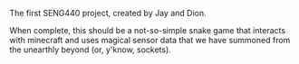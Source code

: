 The first SENG440 project, created by Jay and Dion.

When complete, this should be a not-so-simple snake game that interacts with minecraft and uses magical sensor data that we have summoned from the unearthly beyond (or, y'know, sockets).
